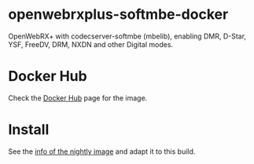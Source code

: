 # openwebrxplus-softmbe-docker
OpenWebRX+ with codecserver-softmbe (mbelib), enabling DMR, D-Star, YSF, FreeDV, DRM, NXDN and other Digital modes.

# Docker Hub
Check the [Docker Hub](https://hub.docker.com/r/slechev/openwebrxplus-softmbe) page for the image.

# Install
See the [info of the nightly image](https://hub.docker.com/r/slechev/openwebrxplus-nightly) and adapt it to this build.

